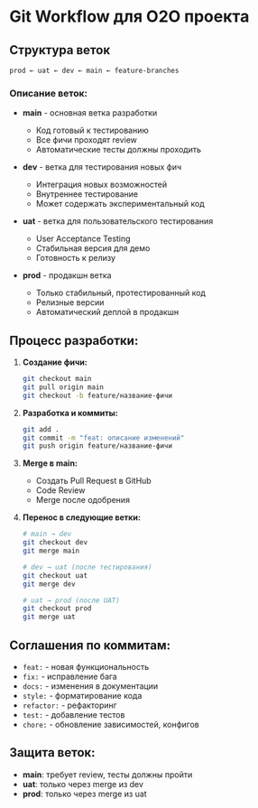 # Git Workflow для O2O проекта

## Структура веток

```
prod ← uat ← dev ← main ← feature-branches
```

### Описание веток:

- **main** - основная ветка разработки
  - Код готовый к тестированию
  - Все фичи проходят review
  - Автоматические тесты должны проходить

- **dev** - ветка для тестирования новых фич
  - Интеграция новых возможностей
  - Внутреннее тестирование
  - Может содержать экспериментальный код

- **uat** - ветка для пользовательского тестирования
  - User Acceptance Testing
  - Стабильная версия для демо
  - Готовность к релизу

- **prod** - продакшн ветка
  - Только стабильный, протестированный код
  - Релизные версии
  - Автоматический деплой в продакшн

## Процесс разработки:

1. **Создание фичи:**
   ```bash
   git checkout main
   git pull origin main
   git checkout -b feature/название-фичи
   ```

2. **Разработка и коммиты:**
   ```bash
   git add .
   git commit -m "feat: описание изменений"
   git push origin feature/название-фичи
   ```

3. **Merge в main:**
   - Создать Pull Request в GitHub
   - Code Review
   - Merge после одобрения

4. **Перенос в следующие ветки:**
   ```bash
   # main → dev
   git checkout dev
   git merge main
   
   # dev → uat (после тестирования)
   git checkout uat  
   git merge dev
   
   # uat → prod (после UAT)
   git checkout prod
   git merge uat
   ```

## Соглашения по коммитам:

- `feat:` - новая функциональность
- `fix:` - исправление бага
- `docs:` - изменения в документации
- `style:` - форматирование кода
- `refactor:` - рефакторинг
- `test:` - добавление тестов
- `chore:` - обновление зависимостей, конфигов

## Защита веток:

- **main**: требует review, тесты должны пройти
- **uat**: только через merge из dev
- **prod**: только через merge из uat
